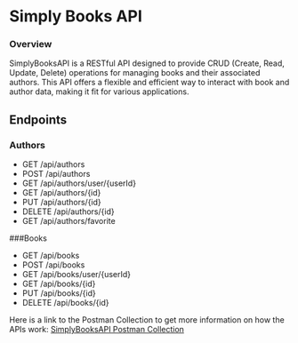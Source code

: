 ﻿# Simply Books API

### Overview

SimplyBooksAPI is a RESTful API designed to provide CRUD (Create, Read, Update, Delete) operations for managing books and their associated authors. This API offers a flexible and efficient way to interact with book and author data, making it fit for various applications.


## Endpoints

### Authors
- GET /api/authors
- POST /api/authors
- GET /api/authors/user/{userId}
- GET /api/authors/{id}
- PUT /api/authors/{id}
- DELETE /api/authors/{id}
- GET /api/authors/favorite

###Books
- GET /api/books
- POST /api/books
- GET /api/books/user/{userId}
- GET /api/books/{id}
- PUT /api/books/{id}
- DELETE /api/books/{id}


Here is a link to the Postman Collection to get more information on how the APIs work: [SimplyBooksAPI Postman Collection](https://www.postman.com/restless-robot-80667/workspace/simplybooks/collection/31929847-26168a50-0f35-478b-a7db-5a71559e792c?action=share&creator=31929847)
